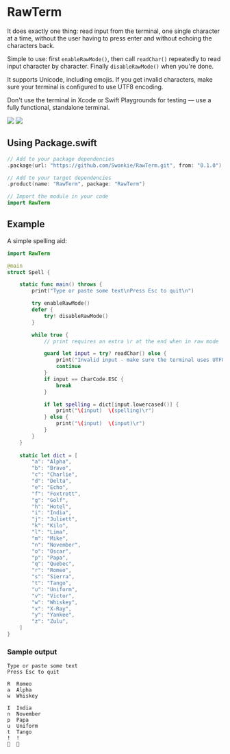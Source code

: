 # RawTerm

It does exactly one thing: read input from the terminal, one single character at a time, without the user having to press enter and without echoing the characters back.

Simple to use: first `enableRawMode()`, then call `readChar()` repeatedly to read input character by character. Finally `disableRawMode()` when you're done.

It supports Unicode, including emojis. If you get invalid characters, make sure your terminal is configured to use UTF8 encoding.

Don't use the terminal in Xcode or Swift Playgrounds for testing — use a fully functional, standalone terminal.

[![](https://img.shields.io/endpoint?url=https%3A%2F%2Fswiftpackageindex.com%2Fapi%2Fpackages%2FSwonkie%2FRawTerm%2Fbadge%3Ftype%3Dplatforms)](https://swiftpackageindex.com/Swonkie/RawTerm)
[![](https://img.shields.io/endpoint?url=https%3A%2F%2Fswiftpackageindex.com%2Fapi%2Fpackages%2FSwonkie%2FRawTerm%2Fbadge%3Ftype%3Dswift-versions)](https://swiftpackageindex.com/Swonkie/RawTerm)

## Using Package.swift

```Swift
// Add to your package dependencies
.package(url: "https://github.com/Swonkie/RawTerm.git", from: "0.1.0")

// Add to your target dependencies
.product(name: "RawTerm", package: "RawTerm")

// Import the module in your code
import RawTerm
```

## Example

A simple spelling aid:

```Swift
import RawTerm

@main
struct Spell {

	static func main() throws {
		print("Type or paste some text\nPress Esc to quit\n")

		try enableRawMode()
		defer {
			try! disableRawMode()
		}

		while true {
			// print requires an extra \r at the end when in raw mode

			guard let input = try? readChar() else {
				print("Invalid input - make sure the terminal uses UTF8.\r")
				continue
			}
			if input == CharCode.ESC {
				break
			}

			if let spelling = dict[input.lowercased()] {
				print("\(input)  \(spelling)\r")
			} else {
				print("\(input)  \(input)\r")
			}
		}
	}
	
	static let dict = [
		"a": "Alpha",
		"b": "Bravo",
		"c": "Charlie",
		"d": "Delta",
		"e": "Echo",
		"f": "Foxtrott",
		"g": "Golf",
		"h": "Hotel",
		"i": "India",
		"j": "Juliett",
		"k": "Kilo",
		"l": "Lima",
		"m": "Mike",
		"n": "November",
		"o": "Oscar",
		"p": "Papa",
		"q": "Quebec",
		"r": "Romeo",
		"s": "Sierra",
		"t": "Tango",
		"u": "Uniform",
		"v": "Victor",
		"w": "Whiskey",
		"x": "X-Ray",
		"y": "Yankee",
		"z": "Zulu",
	]
}
```

### Sample output

```console
Type or paste some text
Press Esc to quit

R  Romeo
a  Alpha
w  Whiskey
    
I  India
n  November
p  Papa
u  Uniform
t  Tango
!  !
🥸  🥸
```
